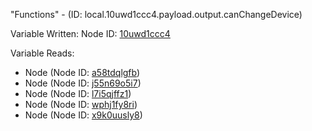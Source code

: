 "Functions" - (ID: local.10uwd1ccc4.payload.output.canChangeDevice)

Variable Written:
Node ID: [10uwd1ccc4](../nodes/10uwd1ccc4.md)

Variable Reads:
* Node (Node ID: [a58tdqlgfb](../nodes/a58tdqlgfb.md))
* Node (Node ID: [j55n69o5i7](../nodes/j55n69o5i7.md))
* Node (Node ID: [l7i5qjffz1](../nodes/l7i5qjffz1.md))
* Node (Node ID: [wphj1fy8ri](../nodes/wphj1fy8ri.md))
* Node (Node ID: [x9k0uusly8](../nodes/x9k0uusly8.md))
